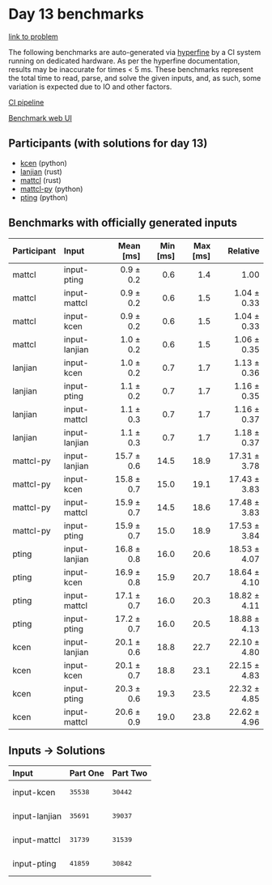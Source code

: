 # Day 13 benchmarks

[link to problem](https://adventofcode.com/2023/day/13)

The following benchmarks are auto-generated via
[hyperfine](https://github.com/sharkdp/hyperfine) by a CI system running on
dedicated hardware. As per the hyperfine documentation, results may be
inaccurate for times < 5 ms. These benchmarks represent the total time to read,
parse, and solve the given inputs, and, as such, some variation is expected due
to IO and other factors.

[CI pipeline](http://ci.papercode.net:8080/teams/main/pipelines/aoc2023)

[Benchmark web UI](https://aoc.ancalagon.black)


## Participants (with solutions for day 13)

- [kcen](https://github.com/kcen/aoc2023) (python)
- [lanjian](https://github.com/lanjian/aoc-2023) (rust)
- [mattcl](https://github.com/mattcl/aoc2023) (rust)
- [mattcl-py](https://github.com/mattcl/aoc2023-py) (python)
- [pting](https://github.com/pting/aoc2023) (python)


## Benchmarks with officially generated inputs

| Participant | Input | Mean [ms] | Min [ms] | Max [ms] | Relative |
|:---|:---|---:|---:|---:|---:|
| mattcl | input-pting | 0.9 ± 0.2 | 0.6 | 1.4 | 1.00 |
| mattcl | input-mattcl | 0.9 ± 0.2 | 0.6 | 1.5 | 1.04 ± 0.33 |
| mattcl | input-kcen | 0.9 ± 0.2 | 0.6 | 1.5 | 1.04 ± 0.33 |
| mattcl | input-lanjian | 1.0 ± 0.2 | 0.6 | 1.5 | 1.06 ± 0.35 |
| lanjian | input-kcen | 1.0 ± 0.2 | 0.7 | 1.7 | 1.13 ± 0.36 |
| lanjian | input-pting | 1.1 ± 0.2 | 0.7 | 1.7 | 1.16 ± 0.35 |
| lanjian | input-mattcl | 1.1 ± 0.3 | 0.7 | 1.7 | 1.16 ± 0.37 |
| lanjian | input-lanjian | 1.1 ± 0.3 | 0.7 | 1.7 | 1.18 ± 0.37 |
| mattcl-py | input-lanjian | 15.7 ± 0.6 | 14.5 | 18.9 | 17.31 ± 3.78 |
| mattcl-py | input-kcen | 15.8 ± 0.7 | 15.0 | 19.1 | 17.43 ± 3.83 |
| mattcl-py | input-mattcl | 15.9 ± 0.7 | 14.5 | 18.6 | 17.48 ± 3.83 |
| mattcl-py | input-pting | 15.9 ± 0.7 | 15.0 | 18.9 | 17.53 ± 3.84 |
| pting | input-lanjian | 16.8 ± 0.8 | 16.0 | 20.6 | 18.53 ± 4.07 |
| pting | input-kcen | 16.9 ± 0.8 | 15.9 | 20.7 | 18.64 ± 4.10 |
| pting | input-mattcl | 17.1 ± 0.7 | 16.0 | 20.3 | 18.82 ± 4.11 |
| pting | input-pting | 17.2 ± 0.7 | 16.0 | 20.5 | 18.88 ± 4.13 |
| kcen | input-lanjian | 20.1 ± 0.6 | 18.8 | 22.7 | 22.10 ± 4.80 |
| kcen | input-kcen | 20.1 ± 0.7 | 18.8 | 23.1 | 22.15 ± 4.83 |
| kcen | input-pting | 20.3 ± 0.6 | 19.3 | 23.5 | 22.32 ± 4.85 |
| kcen | input-mattcl | 20.6 ± 0.9 | 19.0 | 23.8 | 22.62 ± 4.96 |


## Inputs -> Solutions

| Input | Part One | Part Two |
|:---|:---|:---|
|input-kcen|<pre>35538</pre>|<pre>30442</pre>|
|input-lanjian|<pre>35691</pre>|<pre>39037</pre>|
|input-mattcl|<pre>31739</pre>|<pre>31539</pre>|
|input-pting|<pre>41859</pre>|<pre>30842</pre>|